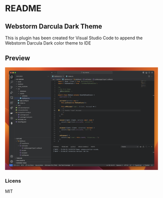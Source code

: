 # README
## Webstorm Darcula Dark Theme
This is plugin has been created for Visual Studio Code to append the Webstorm Darcula Dark color theme to IDE

## Preview
![Preview](https://github.com/zzzoryn/webstorm-darkula-dark-theme-vscode/blob/master/view.png)

### Licens
MIT